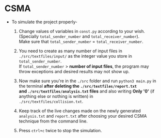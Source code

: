 # CSMA

* To simulate the project properly-

    1. Change values of variables in ```const.py``` according to your wish. (Specially ```total_sender_number``` and ```total_receiver_number```).\
    Make sure that ```total_sender_number``` = ```total_receiver_number```.

    2. You need to create as many number of input files in ```./src/textfiles/input/``` as the integer value you store in ```total_sender_number```.\
    If ```total_sender_number``` > **number of input files**, the program may throw exceptions and desired results may not show up.

    3. Now make sure you're in the ```./src``` folder and run ```python3 main.py``` in the terminal **after deleting the ```./src/textfiles/report.txt```\
    and ```./src/textfiles/analysis.txt``` files** and also writing **Only '0'** (if anything else or nothing is written) in ```./src/textfiles/collision.txt```.

    4. Keep track of the live changes made on the newly generated ```analysis.txt``` and ```report.txt``` after choosing your desired CSMA\
     technique from the command line.

    5. Press ```ctrl+c``` twice to stop the simulation.
